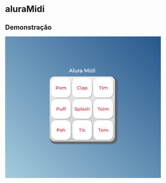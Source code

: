 # aluraMidi

## Demonstração

<img src="https://github.com/Thais-DN/aluraMidi/blob/main/aluramidi/images/aluraMidi.png" alt="tela">

